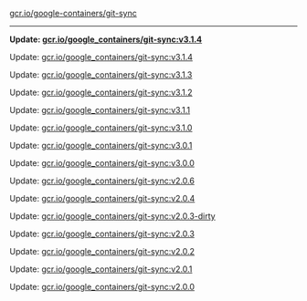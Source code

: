 [gcr.io/google-containers/git-sync](https://hub.docker.com/r/cruse/git-sync/tags/) 

----
**Update: [gcr.io/google_containers/git-sync:v3.1.4](https://hub.docker.com/r/cruse/git-sync/tags/)**

Update: [gcr.io/google_containers/git-sync:v3.1.4](https://hub.docker.com/r/cruse/git-sync/tags/)

Update: [gcr.io/google_containers/git-sync:v3.1.3](https://hub.docker.com/r/cruse/git-sync/tags/)

Update: [gcr.io/google_containers/git-sync:v3.1.2](https://hub.docker.com/r/cruse/git-sync/tags/)

Update: [gcr.io/google_containers/git-sync:v3.1.1](https://hub.docker.com/r/cruse/git-sync/tags/)

Update: [gcr.io/google_containers/git-sync:v3.1.0](https://hub.docker.com/r/cruse/git-sync/tags/)

Update: [gcr.io/google_containers/git-sync:v3.0.1](https://hub.docker.com/r/cruse/git-sync/tags/)

Update: [gcr.io/google_containers/git-sync:v3.0.0](https://hub.docker.com/r/cruse/git-sync/tags/)

Update: [gcr.io/google_containers/git-sync:v2.0.6](https://hub.docker.com/r/cruse/git-sync/tags/)

Update: [gcr.io/google_containers/git-sync:v2.0.4](https://hub.docker.com/r/cruse/git-sync/tags/)

Update: [gcr.io/google_containers/git-sync:v2.0.3-dirty](https://hub.docker.com/r/cruse/git-sync/tags/)

Update: [gcr.io/google_containers/git-sync:v2.0.3](https://hub.docker.com/r/cruse/git-sync/tags/)

Update: [gcr.io/google_containers/git-sync:v2.0.2](https://hub.docker.com/r/cruse/git-sync/tags/)

Update: [gcr.io/google_containers/git-sync:v2.0.1](https://hub.docker.com/r/cruse/git-sync/tags/)

Update: [gcr.io/google_containers/git-sync:v2.0.0](https://hub.docker.com/r/cruse/git-sync/tags/)

